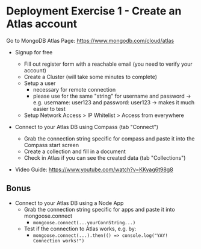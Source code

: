 # Deployment Exercise 1 - Create an Atlas account

Go to MongoDB Atlas Page:
https://www.mongodb.com/cloud/atlas

- Signup for free
  - Fill out register form with a reachable email (you need to verify your account)
  - Create a Cluster (will take some minutes to complete)
  - Setup a user
    - necessary for remote connection
    - please use for the same "string" for username and password 
      -> e.g. username: user123 and password: user123
      -> makes it much easier to test
  - Setup Network Access > IP Whitelist > Access from everywhere

- Connect to your Atlas DB using Compass (tab "Connect")
  - Grab the connection string specific for compass and paste it into the Compass start screen
  - Create a collection and fill in a document
  - Check in Atlas if you can see the created data (tab "Collections")


- Video Guide: https://www.youtube.com/watch?v=KKyag6t98g8

## Bonus

- Connect to your Atlas DB using a Node App
  - Grab the connection string specific for apps and paste it into mongoose.connect
    - `mongoose.connect(...yourConnString...)`
  - Test if the connection to Atlas works, e.g. by:
    - `mongoose.connect(...).then(() => console.log("YAY! Connection works!")`
